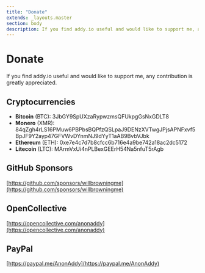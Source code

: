 ```yaml
---
title: "Donate"
extends: _layouts.master
section: body
description: If you find addy.io useful and would like to support me, any contribution is greatly appreciated.
---
```


<h1 class="w-full text-center">Donate</h1>
<div class="w-full mt-4 mb-12">
  <div class="h-1 mx-auto gradient w-64 opacity-25 my-0 py-0 rounded-t"></div>
</div>

If you find addy.io useful and would like to support me, any contribution is greatly appreciated.

## Cryptocurrencies

- **Bitcoin** (BTC): <span class="break-words">3JbGY9SpUXzaRypwzmsQFUkpgGsNxGDLT8</span>
- **Monero** (XMR): <span class="break-words">84qZgh4rLS16PMuw6PBPbsBQPfzQSLpaJ9DENzXVTwgJPjsAPNFxvf5BpJF9Y2ayp47GFVWvDYnmNJ9dYyT1aAB9BvbVJbk</span>
- **Ethereum** (ETH): <span class="break-words">0xe7e4c7d7b8cfcc6b716e4a9be742a18ac2dc5172</span>
- **Litecoin** (LTC): <span class="break-words">MArmVxUi4nPLBexGEErH54Na5nfuT5rAgb</span>

## GitHub Sponsors

[https://github.com/sponsors/willbrowningme](https://github.com/sponsors/willbrowningme)

## OpenCollective

[https://opencollective.com/anonaddy](https://opencollective.com/anonaddy)

## PayPal

[https://paypal.me/AnonAddy](https://paypal.me/AnonAddy)